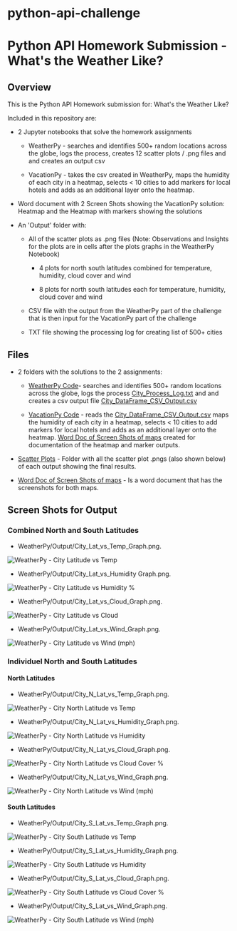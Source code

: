 # python-api-challenge

# Python API Homework Submission - What's the Weather Like?

## Overview

This is the Python API Homework submission for: What's the Weather Like?  

Included in this repository are: 
* 2 Jupyter notebooks that solve the homework assignments

  * WeatherPy - searches and identifies 500+ random locations across the globe, logs the process, creates 12 scatter plots / .png files and and creates an output csv

  * VacationPy - takes the csv created in WeatherPy, maps the humidity of each city in a heatmap, selects < 10 cities to add markers for local hotels and adds as an additional layer onto the heatmap.
  

* Word document with 2 Screen Shots showing the VacationPy solution: Heatmap and the Heatmap with markers showing the solutions

* An 'Output' folder with:
  * All of the scatter plots as .png files (Note: Observations and Insights for the plots are in cells after the plots graphs in the WeatherPy Notebook)

    * 4 plots for north south latitudes combined for temperature, humidity, cloud cover and wind
  
    * 8 plots for north south latitudes each for temperature, humidity, cloud cover and wind
  
  * CSV file with the output from the WeatherPy part of the challenge that is then input for the VacationPy part of the challenge 
 
  * TXT file showing the processing log for creating list of 500+ cities 

## Files

* 2 folders with the solutions to the 2 assignments:

  * [WeatherPy Code](WeatherPy/WeatherPy.ipynb)- searches and identifies 500+ random locations across the globe, logs the process [City_Process_Log.txt](WeatherPy/Output/City_Process_Log.txt) and and creates a csv output file [City_DataFrame_CSV_Output.csv](WeatherPy/Output/City_DataFrame_CSV_Output.csv)

  * [VacationPy Code](VacationPy/VacationPy.ipynb) - reads the [City_DataFrame_CSV_Output.csv](WeatherPy/Output/City_DataFrame_CSV_Output.csv) maps the humidity of each city in a heatmap, selects < 10 cities to add markers for local hotels and adds as an additional layer onto the heatmap. [Word Doc of Screen Shots of maps](VacationPy/Screenshots_of_heatmaps.docx) created for documentation of the heatmap and marker outputs.

* [Scatter Plots](WeatherPy/Output) - Folder with all the scatter plot .pngs (also shown below) of each output showing the final results.

* [Word Doc of Screen Shots of maps](VacationPy/Screenshots_of_heatmaps.docx) - Is a word document that has the screenshots for both maps. 

  
## Screen Shots for Output

### Combined North and South Latitudes

* WeatherPy/Output/City_Lat_vs_Temp_Graph.png.

![WeatherPy - City Latitude vs Temp](WeatherPy/Output/City_Lat_vs_Temp_Graph.png)

* WeatherPy/Output/City_Lat_vs_Humidity Graph.png.

![WeatherPy - City Latitude vs Humidity %](WeatherPy/Output/City_Lat_vs_Humid_Graph.png)

* WeatherPy/Output/City_Lat_vs_Cloud_Graph.png.

![WeatherPy - City Latitude vs Cloud](WeatherPy/Output/City_Lat_vs_Cloud_Graph.png)

* WeatherPy/Output/City_Lat_vs_Wind_Graph.png.

![WeatherPy - City Latitude vs Wind (mph)](WeatherPy/Output/City_Lat_vs_Wind_Graph.png)



### Individuel North and South Latitudes


#### North Latitudes

* WeatherPy/Output/City_N_Lat_vs_Temp_Graph.png.

![WeatherPy - City North Latitude vs Temp](WeatherPy/Output/City_N_Lat_vs_Temp_Graph.png)

* WeatherPy/Output/City_N_Lat_vs_Humidity_Graph.png.

![WeatherPy - City North Latitude vs Humidity](WeatherPy/Output/City_N_Lat_vs_Humidity_Graph.png)

* WeatherPy/Output/City_N_Lat_vs_Cloud_Graph.png.

![WeatherPy - City North Latitude vs Cloud Cover %](WeatherPy/Output/City_N_Lat_vs_Cloud_Graph.png)

* WeatherPy/Output/City_N_Lat_vs_Wind_Graph.png.

![WeatherPy - City North Latitude vs Wind (mph)](WeatherPy/Output/City_N_Lat_vs_Wind_Graph.png)


#### South Latitudes

* WeatherPy/Output/City_S_Lat_vs_Temp_Graph.png.

![WeatherPy - City South Latitude vs Temp](WeatherPy/Output/City_S_Lat_vs_Temp_Graph.png)

* WeatherPy/Output/City_S_Lat_vs_Humidity_Graph.png.

![WeatherPy - City South Latitude vs Humidity](WeatherPy/Output/City_S_Lat_vs_Humidity_Graph.png)

* WeatherPy/Output/City_S_Lat_vs_Cloud_Graph.png.

![WeatherPy - City South Latitude vs Cloud Cover %](WeatherPy/Output/City_S_Lat_vs_Cloud_Graph.png)

* WeatherPy/Output/City_S_Lat_vs_Wind_Graph.png.

![WeatherPy - City South Latitude vs Wind (mph)](WeatherPy/Output/City_S_Lat_vs_Wind_Graph.png)


